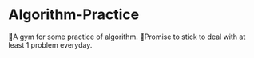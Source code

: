 # Algorithm-Practice
🌟A gym for some practice of algorithm.
🦊Promise to stick to deal with at least 1 problem everyday.
